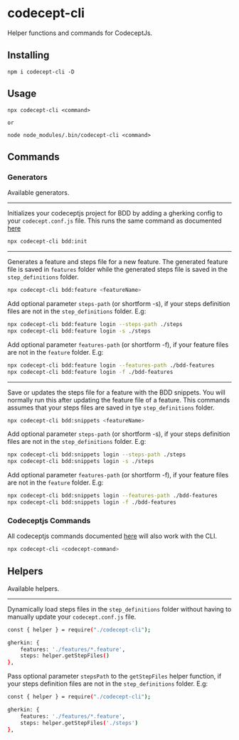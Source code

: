 # codecept-cli
Helper functions and commands for CodeceptJs.

## Installing
```node
npm i codecept-cli -D
```

## Usage
```node
npx codecept-cli <command>

or

node node_modules/.bin/codecept-cli <command>
```

## Commands

### Generators

Available generators.

---

Initializes your codeceptjs project for BDD by adding a gherking config to your `codecept.conf.js` file. This runs the same command as documented [here](https://codecept.io/bdd/#gherkin)

```sh
npx codecept-cli bdd:init
```

---

Generates a feature and steps file for a new feature. The generated feature file is saved in `features` folder while the generated steps file is saved in the `step_definitions` folder.

```sh
npx codecept-cli bdd:feature <featureName>
```

Add optional parameter `steps-path` (or shortform -s), if your steps definition files are not in the `step_definitions` folder. E.g:

```sh
npx codecept-cli bdd:feature login --steps-path ./steps
npx codecept-cli bdd:feature login -s ./steps
```

Add optional parameter `features-path` (or shortform -f), if your feature files are not in the `feature` folder. E.g:

```sh
npx codecept-cli bdd:feature login --features-path ./bdd-features
npx codecept-cli bdd:feature login -f ./bdd-features
```

---

Save or updates the steps file for a feature with the BDD snippets. You will normally run this after updating the feature file of a feature. This commands assumes that your steps files are saved in tye `step_definitions` folder.

```sh
npx codecept-cli bdd:snippets <featureName>
```

Add optional parameter `steps-path` (or shortform -s), if your steps definition files are not in the `step_definitions` folder. E.g:

```sh
npx codecept-cli bdd:snippets login --steps-path ./steps
npx codecept-cli bdd:snippets login -s ./steps
```

Add optional parameter `features-path` (or shortform -f), if your feature files are not in the `feature` folder. E.g:

```sh
npx codecept-cli bdd:snippets login --features-path ./bdd-features
npx codecept-cli bdd:snippets login -f ./bdd-features
```

### Codeceptjs Commands

All codeceptjs commands documented [here](https://codecept.io/commands/) will also work with the CLI. 

```sh
npx codecept-cli <codecept-command>
```

## Helpers

Available helpers.

---

Dynamically load steps files in the `step_definitions` folder without having to manually update your `codecept.conf.js` file.

```sh
const { helper } = require("./codecept-cli");

gherkin: {
    features: './features/*.feature',
    steps: helper.getStepFiles()
},
```

Pass optional parameter `stepsPath` to the `getStepFiles` helper function, if your steps definition files are not in the `step_definitions` folder. E.g:

```sh
const { helper } = require("./codecept-cli");

gherkin: {
    features: './features/*.feature',
    steps: helper.getStepFiles('./steps')
},

